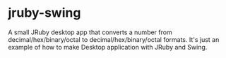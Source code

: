 jruby-swing
===========

A small JRuby desktop app that converts a number from decimal/hex/binary/octal to decimal/hex/binary/octal formats. 
It's just an example of how to make Desktop application with JRuby and Swing.

